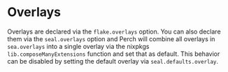 # Overlays

Overlays are declared via the `flake.overlays` option. You can also declare them
via the `seal.overlays` option and Perch will combine all overlays in
`sea.overlays` into a single overlay via the nixpkgs `lib.composeManyExtensions`
function and set that as default. This behavior can be disabled by setting the
default overlay via `seal.defaults.overlay`.
